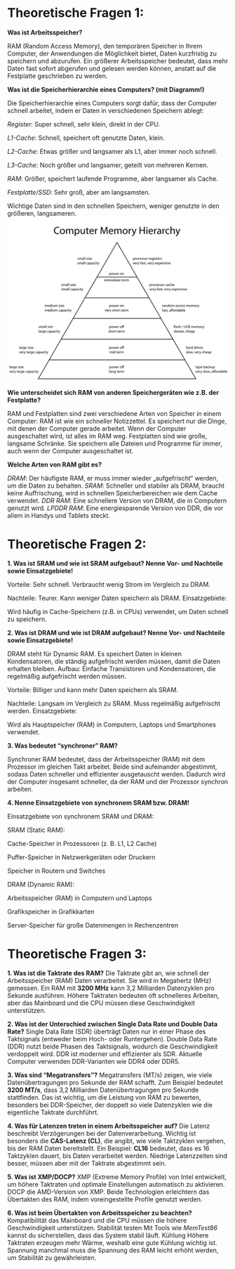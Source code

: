 # Theoretische Fragen 1:

**Was ist Arbeitsspeicher?**

RAM (Random Access Memory), den temporären Speicher in Ihrem Computer, der Anwendungen die Möglichkeit bietet, Daten kurzfristig zu speichern und abzurufen. Ein größerer Arbeitsspeicher bedeutet, dass mehr Daten fast sofort abgerufen und gelesen werden können, anstatt auf die Festplatte geschrieben zu werden.

**Was ist die Speicherhierarchie eines Computers? (mit Diagramm!)**

Die Speicherhierarchie eines Computers sorgt dafür, dass der Computer schnell arbeitet, indem er Daten in verschiedenen Speichern ablegt:

*Register*: Super schnell, sehr klein, direkt in der CPU.

*L1-Cache*: Schnell, speichert oft genutzte Daten, klein.

*L2-Cache*: Etwas größer und langsamer als L1, aber immer noch schnell.

*L3-Cache*: Noch größer und langsamer, geteilt von mehreren Kernen.

*RAM*: Größer, speichert laufende Programme, aber langsamer als Cache.

*Festplatte/SSD*: Sehr groß, aber am langsamsten.

Wichtige Daten sind in den schnellen Speichern, weniger genutzte in den größeren, langsameren.
![Diagramm](Bilder_Infobase/Speicherhierarchie_diagramm.png)

**Wie unterscheidet sich RAM von anderen Speichergeräten wie z.B. der Festplatte?**

RAM und Festplatten sind zwei verschiedene Arten von Speicher in einem Computer:
RAM ist wie ein schneller Notizzettel. Es speichert nur die Dinge, mit denen der Computer gerade arbeitet. Wenn der Computer ausgeschaltet wird, ist alles im RAM weg.
Festplatten sind wie große, langsame Schränke. Sie speichern alle Dateien und Programme für immer, auch wenn der Computer ausgeschaltet ist.

**Welche Arten von RAM gibt es?**

*DRAM*: Der häufigste RAM, er muss immer wieder „aufgefrischt“ werden, um die Daten zu behalten.
*SRAM*: Schneller und stabiler als DRAM, braucht keine Auffrischung, wird in schnellen Speicherbereichen wie dem Cache verwendet.
*DDR RAM*: Eine schnellere Version von DRAM, die in Computern genutzt wird.
*LPDDR RAM*: Eine energiesparende Version von DDR, die vor allem in Handys und Tablets steckt.


# Theoretische Fragen 2:

**1. Was ist SRAM und wie ist SRAM aufgebaut? Nenne Vor- und Nachteile sowie Einsatzgebiete!**


Vorteile:
Sehr schnell.
Verbraucht wenig Strom im Vergleich zu DRAM.

Nachteile:
Teurer.
Kann weniger Daten speichern als DRAM.
Einsatzgebiete:

Wird häufig in Cache-Speichern (z.B. in CPUs) verwendet, um Daten schnell zu speichern.

**2. Was ist DRAM und wie ist DRAM aufgebaut? Nenne Vor- und Nachteile sowie Einsatzgebiete!**

DRAM steht für Dynamic RAM. Es speichert Daten in kleinen Kondensatoren, die ständig aufgefrischt werden müssen, damit die Daten erhalten bleiben.
Aufbau: Einfache Transistoren und Kondensatoren, die regelmäßig aufgefrischt werden müssen.

Vorteile:
Billiger und kann mehr Daten speichern als SRAM.

Nachteile:
Langsam im Vergleich zu SRAM.
Muss regelmäßig aufgefrischt werden.
Einsatzgebiete:

Wird als Hauptspeicher (RAM) in Computern, Laptops und Smartphones verwendet.

**3. Was bedeutet “synchroner” RAM?**

Synchroner RAM bedeutet, dass der Arbeitsspeicher (RAM) mit dem Prozessor im gleichen Takt arbeitet.
Beide sind aufeinander abgestimmt, sodass Daten schneller und effizienter ausgetauscht werden. Dadurch wird der Computer insgesamt schneller, da der RAM und der Prozessor synchron arbeiten.

**4. Nenne Einsatzgebiete von synchronem SRAM bzw. DRAM!**

Einsatzgebiete von synchronem SRAM und DRAM:

SRAM (Static RAM):

Cache-Speicher in Prozessoren (z. B. L1, L2 Cache)

Puffer-Speicher in Netzwerkgeräten oder Druckern

Speicher in Routern und Switches

DRAM (Dynamic RAM):

Arbeitsspeicher (RAM) in Computern und Laptops

Grafikspeicher in Grafikkarten

Server-Speicher für große Datenmengen in Rechenzentren


# Theoretische Fragen 3:

**1. Was ist die Taktrate des RAM?**
Die Taktrate gibt an, wie schnell der Arbeitsspeicher (RAM) Daten verarbeitet. Sie wird in Megahertz (MHz) gemessen. Ein RAM mit **3200 MHz** kann 3,2 Milliarden Datenzyklen pro Sekunde ausführen. Höhere Taktraten bedeuten oft schnelleres Arbeiten, aber das Mainboard und die CPU müssen diese Geschwindigkeit unterstützen.

**2. Was ist der Unterschied zwischen Single Data Rate und Double Data Rate?**
Single Data Rate (SDR) überträgt Daten nur in einer Phase des Taktsignals (entweder beim Hoch- oder Runtergehen).
Double Data Rate (DDR) nutzt beide Phasen des Taktsignals, wodurch die Geschwindigkeit verdoppelt wird. DDR ist moderner und effizienter als SDR. Aktuelle Computer verwenden DDR-Varianten wie DDR4 oder DDR5.

**3. Was sind “Megatransfers”?**
Megatransfers (MT/s) zeigen, wie viele Datenübertragungen pro Sekunde der RAM schafft. Zum Beispiel bedeutet **3200 MT/s**, dass 3,2 Milliarden Datenübertragungen pro Sekunde stattfinden. Das ist wichtig, um die Leistung von RAM zu bewerten, besonders bei DDR-Speicher, der doppelt so viele Datenzyklen wie die eigentliche Taktrate durchführt.

**4. Was für Latenzen treten in einem Arbeitsspeicher auf?**
Die Latenz beschreibt Verzögerungen bei der Datenverarbeitung. Wichtig ist besonders die **CAS-Latenz (CL)**, die angibt, wie viele Taktzyklen vergehen, bis der RAM Daten bereitstellt. Ein Beispiel: **CL16** bedeutet, dass es 16 Taktzyklen dauert, bis Daten verarbeitet werden. Niedrige Latenzzeiten sind besser, müssen aber mit der Taktrate abgestimmt sein.

**5. Was ist XMP/DOCP?**
XMP (Extreme Memory Profile) von Intel entwickelt, um höhere Taktraten und optimale Einstellungen automatisch zu aktivieren.
DOCP die AMD-Version von XMP. Beide Technologien erleichtern das Übertakten des RAM, indem voreingestellte Profile genutzt werden.

**6. Was ist beim Übertakten von Arbeitsspeicher zu beachten?**
Kompatibilität das Mainboard und die CPU müssen die höhere Geschwindigkeit unterstützen.
Stabilität testen Mit Tools wie *MemTest86* kannst du sicherstellen, dass das System stabil läuft.
Kühlung Höhere Taktraten erzeugen mehr Wärme, weshalb eine gute Kühlung wichtig ist.
Spannung manchmal muss die Spannung des RAM leicht erhöht werden, um Stabilität zu gewährleisten.